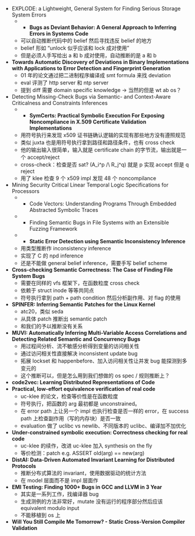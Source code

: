 * EXPLODE: a Lightweight, General System for Finding Serious Storage System Errors
    * * **Bugs as Deviant Behavior: A General Approach to Inferring Errors in Systems Code**
    * 可以自动推断代码中的 belief 然后寻找违反 belief 的地方
    * belief 形如 “unlock 似乎应该和 lock 成对使用”
    * 但是必须人手写给出 a 和 b 成对使用，自动推断的是 a 和 b
* **Towards Automatic Discovery of Deviations in Binary Implementations with Applications to Error Detection and Fingerprint Generation**
    * 01 年的论文通过把二进制程序编译成 smt formula 来找 deviation
    * eval 评测了 http server 和 ntp server
    * 提到 diff 需要 domain specific knowledge -> 当然的但是 wt ab os？
* Detecting Missing-Check Bugs via Semantic- and Context-Aware Criticalness and Constraints Inferences
    * * **SymCerts: Practical Symbolic Execution For Exposing Noncompliance in X.509 Certificate Validation Implementations**
    * 用符号执行来发现 x509 证书链确认逻辑的实现有那些地方没有遵照规范
    * 类似 juxta 也是用符号执行拿到路径和路径条件，也有 cross check
    * 他的输出输入很简单，输入就是 certificate chain 的字节流，输出就是一个 accept/reject
    * cross-check：检查是否 sat? (A_i^p /\ R_j^q) 就是 p 实现 accept 但是 q reject
    * 用了 klee 检查 9 个 x509 impl 发现 48 个 noncompilance
* Mining Security Critical Linear Temporal Logic Specifications for Processors
    * * Code Vectors: Understanding Programs Through Embedded Abstracted Symbolic Traces
    * * Finding Semantic Bugs in File Systems with an Extensible Fuzzing Framework
    * * **Static Error Detection using Semantic Inconsistency Inference**
    * 用类型推断作 inconsistency inference
    * 实现了 C 的 npd inference
    * 还是不能做 general belief inference，需要手写 belief scheme
* **Cross-checking Semantic Correctness: The Case of Finding File System Bugs**
    * 需要在同样的 vfs 框架下，在函数粒度 cross check
    * 依赖于 struct inode 等等共同点
    * 符号执行拿到 path + path condition 然后分析副作用、对 flag 的使用
* **SPINFER: Inferring Semantic Patches for the Linux Kernel**
    * atc20，类似 seda
    * 从具体 patch 推断出 semantic patch
    * 和我们的予以推断没有关系
* **MUVI: Automatically Inferring Multi-Variable Access Correlations and Detecting Related Semantic and Concurrency Bugs**
    * 用过程间分析、流不敏感分析得到变量的访问相关性
    * 通过访问相关性直接解决 inconsistent update bug
    * 拓展 lockset 和 happenbefore、加入访问相关性让并发 bug 能探测到多变元的
    * 这个推断可以，但是怎么用到我们想做的 os spec / 规则推断上？
* **code2vec: Learning Distributed Representations of Code**
* **Practical, low-effort equivalence veriﬁcation of real code**
    * uc-klee 的论文，检查等价性是在函数粒度
    * 符号执行，把函数的 arg 最初都是 unconstrained。
    * 在 error path 上让另一个 impl 也执行检查是否一样的 error，在 success path 上检查副作用（写的内存块）是否一致
    * evaluation 做了 uclibc vs newlib、不同版本的 uclibc、编译加不加优化
* **Under-constrained symbolic execution: Correctness checking for real code**
    * uc-klee 的续作，改进 uc-klee 加入 synthesis on the fly
    * 等价检测：patch e.g.  ASSERT old(arg) == new(arg)
* **DistAI: Data-Driven Automated Invariant Learning for Distributed Protocols**
    * 推断分布式算法的 invariant，使用数据驱动的统计方法
    * 在 model 层面而不是 impl 层面作
* **EMI Testing: Finding 1000+ Bugs in GCC and LLVM in 3 Year**
    * 其实是一系列工作，找编译器 bug
    * 生成测例的方法非常好，mutate 没有运行的程序部分然后应该 equivalent modulo input
    * 不能移植到 os 上
* **Will You Still Compile Me Tomorrow? - Static Cross-Version Compiler Validation**

